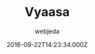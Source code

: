 ---
layout: JamstackTheme
title: Vyaasa
github: https://github.com/sharu725/vyaasa
demo: https://webjeda.com/vyaasa
author: webjeda
ssg: Jekyll
date: 2016-09-22T14:23:34.000Z
description: Here is the demo
stale: false
disabled: true
disabled_reason: demo url not found
---